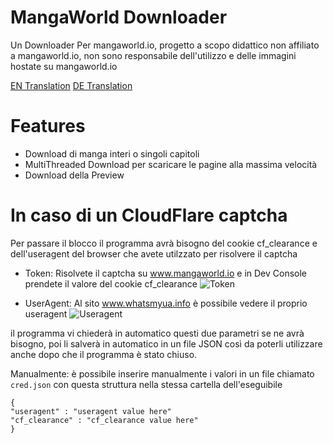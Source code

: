 # MangaWorld Downloader 
Un Downloader Per mangaworld.io,
progetto a scopo didattico non affiliato a mangaworld.io, non sono responsabile dell'utilizzo e delle immagini hostate su mangaworld.io

[EN Translation](README.md)
[DE Translation](README_DE.md)

# Features
- Download di manga interi o singoli capitoli
- MultiThreaded Download per scaricare le pagine alla massima velocità
- Download della Preview

# In caso di un CloudFlare captcha
Per passare il blocco il programma avrà bisogno del cookie cf_clearance e dell'useragent del browser che avete utilzzato per risolvere il captcha

- Token: Risolvete il captcha su www.mangaworld.io e in Dev Console prendete il valore del cookie cf_clearance 
  ![Token](https://i.imgur.com/HYUu0M0.png)
  
- UserAgent: Al sito www.whatsmyua.info è possibile vedere il proprio useragent
  ![Useragent](https://i.imgur.com/nZZfCt1.png)
  
il programma vi chiederà in automatico questi due parametri se ne avrà bisogno, poi li salverà in automatico in un file JSON così da poterli utilizzare 
anche dopo che il programma è stato chiuso.

Manualmente: è possibile inserire manualmente i valori in un file chiamato `cred.json` con questa struttura nella stessa cartella dell'eseguibile

```
{
"useragent" : "useragent value here"
"cf_clearance" : "cf_clearance value here"
}
```
